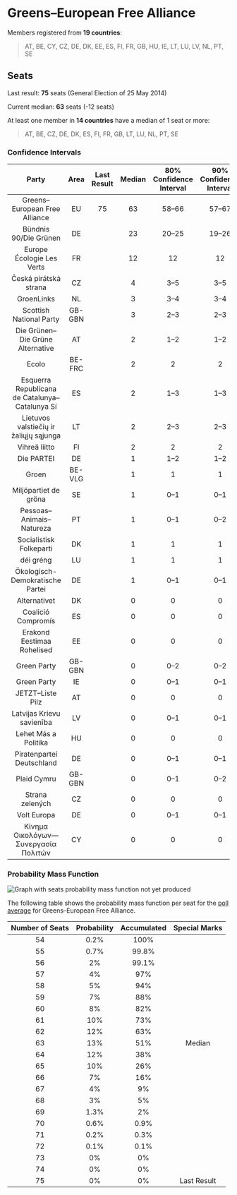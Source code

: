 # Greens–European Free Alliance

Members registered from **19 countries**:

> AT, BE, CY, CZ, DE, DK, EE, ES, FI, FR, GB, HU, IE, LT, LU, LV, NL, PT, SE

## Seats

Last result: **75** seats (General Election of 25 May 2014)

Current median: **63** seats (-12 seats)

At least one member in **14 countries** have a median of 1 seat or more:

> AT, BE, CZ, DE, DK, ES, FI, FR, GB, LT, LU, NL, PT, SE

### Confidence Intervals

| Party | Area | Last Result | Median | 80% Confidence Interval | 90% Confidence Interval | 95% Confidence Interval | 99% Confidence Interval |
|:-----:|:----:|:-----------:|:------:|:-----------------------:|:-----------------------:|:-----------------------:|:-----------------------:|
| Greens–European Free Alliance | EU | 75 | 63 | 58–66 | 57–67 | 56–68 | 55–70 |
| Bündnis 90/Die Grünen | DE | | 23 | 20–25 | 19–26 | 19–26 | 19–26 |
| Europe Écologie Les Verts | FR | | 12 | 12 | 12 | 12 | 12 |
| Česká pirátská strana | CZ | | 4 | 3–5 | 3–5 | 3–5 | 3–5 |
| GroenLinks | NL | | 3 | 3–4 | 3–4 | 3–4 | 3–4 |
| Scottish National Party | GB-GBN | | 3 | 2–3 | 2–3 | 2–3 | 2–3 |
| Die Grünen–Die Grüne Alternative | AT | | 2 | 1–2 | 1–2 | 1–2 | 1–3 |
| Ecolo | BE-FRC | | 2 | 2 | 2 | 2 | 2 |
| Esquerra Republicana de Catalunya–Catalunya Sí | ES | | 2 | 1–3 | 1–3 | 1–3 | 1–3 |
| Lietuvos valstiečių ir žaliųjų sąjunga | LT | | 2 | 2–3 | 2–3 | 2–3 | 2–3 |
| Vihreä liitto | FI | | 2 | 2 | 2 | 2 | 2 |
| Die PARTEI | DE | | 1 | 1–2 | 1–2 | 1–2 | 1–2 |
| Groen | BE-VLG | | 1 | 1 | 1 | 1 | 1 |
| Miljöpartiet de gröna | SE | | 1 | 0–1 | 0–1 | 0–1 | 0–1 |
| Pessoas–Animais–Natureza | PT | | 1 | 0–1 | 0–2 | 0–2 | 0–2 |
| Socialistisk Folkeparti | DK | | 1 | 1 | 1 | 1 | 1 |
| déi gréng | LU | | 1 | 1 | 1 | 1 | 1 |
| Ökologisch-Demokratische Partei | DE | | 1 | 0–1 | 0–1 | 0–1 | 0–1 |
| Alternativet | DK | | 0 | 0 | 0 | 0 | 0 |
| Coalició Compromís | ES | | 0 | 0 | 0 | 0 | 0 |
| Erakond Eestimaa Rohelised | EE | | 0 | 0 | 0 | 0 | 0 |
| Green Party | GB-GBN | | 0 | 0–2 | 0–2 | 0–3 | 0–3 |
| Green Party | IE | | 0 | 0–1 | 0–1 | 0–1 | 0–1 |
| JETZT–Liste Pilz | AT | | 0 | 0 | 0 | 0 | 0 |
| Latvijas Krievu savienība | LV | | 0 | 0–1 | 0–1 | 0–1 | 0–1 |
| Lehet Más a Politika | HU | | 0 | 0 | 0 | 0 | 0–1 |
| Piratenpartei Deutschland | DE | | 0 | 0–1 | 0–1 | 0–1 | 0–1 |
| Plaid Cymru | GB-GBN | | 0 | 0–1 | 0–2 | 0–2 | 0–2 |
| Strana zelených | CZ | | 0 | 0 | 0 | 0 | 0 |
| Volt Europa | DE | | 0 | 0–1 | 0–1 | 0–1 | 0–1 |
| Κίνημα Οικολόγων—Συνεργασία Πολιτών | CY | | 0 | 0 | 0 | 0 | 0 |

### Probability Mass Function

![Graph with seats probability mass function not yet produced](average-2019-08-31-seats-pmf-greens–europeanfreealliance.png "Seats Probability Mass Function")

The following table shows the probability mass function per seat for the [poll average](average-2019-08-31.html) for Greens–European Free Alliance.

| Number of Seats | Probability | Accumulated | Special Marks |
|:---------------:|:-----------:|:-----------:|:-------------:|
| 54 | 0.2% | 100% |  |
| 55 | 0.7% | 99.8% |  |
| 56 | 2% | 99.1% |  |
| 57 | 4% | 97% |  |
| 58 | 5% | 94% |  |
| 59 | 7% | 88% |  |
| 60 | 8% | 82% |  |
| 61 | 10% | 73% |  |
| 62 | 12% | 63% |  |
| 63 | 13% | 51% | Median |
| 64 | 12% | 38% |  |
| 65 | 10% | 26% |  |
| 66 | 7% | 16% |  |
| 67 | 4% | 9% |  |
| 68 | 3% | 5% |  |
| 69 | 1.3% | 2% |  |
| 70 | 0.6% | 0.9% |  |
| 71 | 0.2% | 0.3% |  |
| 72 | 0.1% | 0.1% |  |
| 73 | 0% | 0% |  |
| 74 | 0% | 0% |  |
| 75 | 0% | 0% | Last Result |


